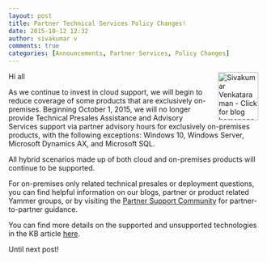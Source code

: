 ```yaml
---
layout: post
title: Partner Technical Services Policy Changes!
date: 2015-10-12 12:32
author: sivakumar v
comments: true
categories: [Announcements, Partner Services, Policy Changes]
---
```

<p style="text-align: left"><a title="Sivakumar Venkataraman - Click for blog homepage"><img src="https://microsofttpd.github.io/assets/0871.sivav.jpg" alt="Sivakumar Venkataraman - Click for blog homepage" width="80" height="95" align="right" border="0" hspace="10" /></a>Hi all</p><p>As we continue to invest in cloud support, we will begin to reduce coverage of some products that are exclusively on-premises. Beginning October 1, 2015, we will no longer provide Technical Presales Assistance and Advisory Services support via partner advisory hours for exclusively on-premises products, with the following exceptions: Windows 10, Windows Server, Microsoft Dynamics AX, and Microsoft SQL.&nbsp; <p>All hybrid scenarios made up of both cloud and on-premises products will continue to be supported. <p>For on-premises only related technical presales or deployment questions, you can find helpful information on our blogs, partner or product related Yammer groups, or by visiting the <a href="http://partnersupport.microsoft.com/" target="_blank">Partner Support Community</a> for partner-to-partner guidance.<p>You can find more details on the supported and unsupported technologies in the KB article <a href="https://support.microsoft.com/en-us/kb/3094111" target="_blank">here</a>.<p>Until next post!

